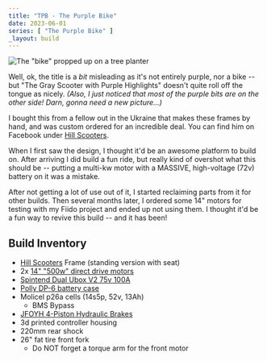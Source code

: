 ```yaml
---
title: "TPB - The Purple Bike"
date: 2023-06-01
series: [ "The Purple Bike" ]
_layout: build
---
```


![The "bike" propped up on a tree planter](<2023-07-02 13.59.16.jpg> "The Purple Bike")

Well, ok, the title is a _bit_ misleading as it's not entirely purple, nor a bike -- but "The Gray Scooter with Purple Highlights" doesn't quite roll off the tongue as nicely. _(Also, I just noticed that most of the purple bits are on the other side! Darn, gonna need a new picture...)_

I bought this from a fellow out in the Ukraine that makes these frames by hand, and was custom ordered for an incredible deal. You can find him on Facebook under [Hill Scooters](https://www.facebook.com/profile.php?id=100089974745429).

When I first saw the design, I thought it'd be an awesome platform to build on. After arriving I did build a fun ride, but really kind of overshot what this should be -- putting a multi-kw motor with a MASSIVE, high-voltage (72v) battery on it was a mistake.

After not getting a lot of use out of it, I started reclaiming parts from it for other builds. Then several months later, I ordered some 14" motors for testing with my Fiido project and ended up not using them. I thought it'd be a fun way to revive this build -- and it has been!

## Build Inventory

* [Hill Scooters](https://www.facebook.com/profile.php?id=100089974745429) Frame (standing version with seat)
* 2x [14" "500w" direct drive motors](https://www.aliexpress.us/item/3256803402859756.html)
* [Spintend Dual Ubox V2 75v 100A](https://spintend.com/collections/diy-electric-scooter-parts/products/dual-ubox-v2-75v-100a-x2-j-for-diy-electric-scooter-diy-ebike-diy-escooter)
* [Polly DP-6 battery case](https://www.aliexpress.us/item/3256803533123986.html)
* Molicel p26a cells (14s5p, 52v, 13Ah)
  * BMS Bypass
* [JFOYH 4-Piston Hydraulic Brakes](https://www.amazon.com/gp/product/B09NZP7CF4)
* 3d printed controller housing
* 220mm rear shock
* 26" fat tire front fork
  * Do NOT forget a torque arm for the front motor
